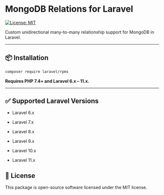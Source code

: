 # MongoDB Relations for Laravel

[![License: MIT](https://img.shields.io/badge/License-MIT-blue.svg)](LICENSE)

Custom unidirectional many-to-many relationship support for MongoDB in Laravel.

---

## 📦 Installation

```bash
composer require laravel/rpms

```
**Requires PHP 7.4+ and Laravel 6.x – 11.x.**


---

## ✅ Supported Laravel Versions

- Laravel 6.x

- Laravel 7.x

- Laravel 8.x

- Laravel 9.x

- Laravel 10.x

- Laravel 11.x

## 🔐 License

This package is open-source software licensed under the MIT license.
